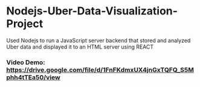 # Nodejs-Uber-Data-Visualization-Project
Used Nodejs to run a JavaScript server backend that stored and analyzed Uber data and displayed it to an HTML server using REACT

### Video Demo: https://drive.google.com/file/d/1FnFKdmxUX4jnGxTQFQ_S5Mphh4tTEa50/view
